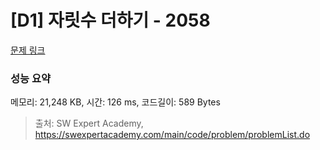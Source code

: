 # [D1] 자릿수 더하기 - 2058 

[문제 링크](https://swexpertacademy.com/main/code/problem/problemDetail.do?contestProbId=AV5QPRjqA10DFAUq) 

### 성능 요약

메모리: 21,248 KB, 시간: 126 ms, 코드길이: 589 Bytes



> 출처: SW Expert Academy, https://swexpertacademy.com/main/code/problem/problemList.do